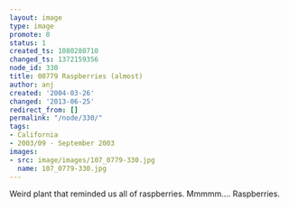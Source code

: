 ```yaml
---
layout: image
type: image
promote: 0
status: 1
created_ts: 1080280710
changed_ts: 1372159356
node_id: 330
title: 00779 Raspberries (almost)
author: anj
created: '2004-03-26'
changed: '2013-06-25'
redirect_from: []
permalink: "/node/330/"
tags:
- California
- 2003/09 - September 2003
images:
- src: image/images/107_0779-330.jpg
  name: 107_0779-330.jpg
---
```

Weird plant that reminded us all of raspberries.  Mmmmm.... Raspberries.
